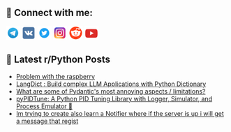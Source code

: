 ## 🔎 Connect with me:
[<img src="https://github.com/bullbesh/bullbesh/blob/main/images/Telegram.png" width="32" height="32" />](https://t.me/bullbesh)
[<img src="https://github.com/bullbesh/bullbesh/blob/main/images/VK.png" width="32" height="32" />](https://vk.com/bullbesh)
[<img src="https://github.com/bullbesh/bullbesh/blob/main/images/Twitter.png" width="32" height="32" />](https://twitter.com/bullbesh1)
[<img src="https://github.com/bullbesh/bullbesh/blob/main/images/Instagram.png" width="32" height="32" />](https://www.instagram.com/bullbesh)
[<img src="https://github.com/bullbesh/bullbesh/blob/main/images/Reddit.png" width="32" height="32" />](https://www.reddit.com/user/bullbesh)
[<img src="https://github.com/bullbesh/bullbesh/blob/main/images/YouTube.png" width="32" height="32" />](https://www.youtube.com/channel/UCtfjRs6uzgq5mfm8S06WTcg)

## 📕 Latest r/Python Posts
<!-- BLOG-POST-LIST:START -->
- [Problem with the raspberry](https://www.reddit.com/r/Python/comments/1fqrmqt/problem_with_the_raspberry/)
- [LangDict : Build complex LLM Applications with Python Dictionary](https://www.reddit.com/r/Python/comments/1fqre92/langdict_build_complex_llm_applications_with/)
- [What are some of Pydantic&#39;s most annoying aspects / limitations?](https://www.reddit.com/r/Python/comments/1fqovy7/what_are_some_of_pydantics_most_annoying_aspects/)
- [pyPIDTune: A Python PID Tuning Library with Logger, Simulator, and Process Emulator 🎉](https://www.reddit.com/r/Python/comments/1fqmsio/pypidtune_a_python_pid_tuning_library_with_logger/)
- [Im trying to create also learn a Notifier where if the server is up i will get a message that regist](https://www.reddit.com/r/Python/comments/1fqmim3/im_trying_to_create_also_learn_a_notifier_where/)
<!-- BLOG-POST-LIST:END -->
